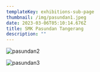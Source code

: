 ```yaml
---
templateKey: exhibitions-sub-page
thumbnail: /img/pasundan1.jpeg
date: 2023-03-06T05:10:14.676Z
title: SMK Pasundan Tangerang
description: ""
---
```

![pasundan2](/img/pasundan2.jpeg)

![pasundan3](/img/pasundan3.jpeg)

